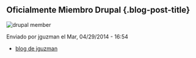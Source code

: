 Oficialmente Miembro Drupal {.blog-post-title}
---------------------------

![drupal
member](http://jguzman.cl/sites/default/files/drupal_member_2014.jpg)

Enviado por jguzman el Mar, 04/29/2014 - 16:54

-   [blog de
    jguzman](/es/blog/1 "Leer últimas entradas al blog de jguzman.")

